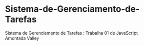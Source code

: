 # Sistema-de-Gerenciamento-de-Tarefas
Sistema de Gerenciamento de Tarefas : Trabalha 01 de JavaScript Amontada Valley
